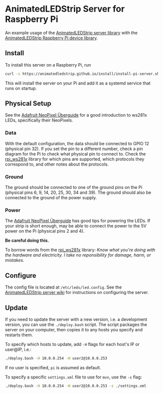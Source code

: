 # AnimatedLEDStrip Server for Raspberry Pi
An example usage of the [AnimatedLEDStrip server library](https://github.com/AnimatedLEDStrip/server) with the [AnimatedLEDStrip Raspberry Pi device library](https://github.com/AnimatedLEDStrip/server).

## Install
To install this server on a Raspberry Pi, run
```bash
curl -s https://animatedledstrip.github.io/install/install-pi-server.sh | sudo bash
```

This will install the server on your Pi and add it as a systemd service that runs on startup.

## Physical Setup
See the [Adafruit NeoPixel Überguide](https://learn.adafruit.com/adafruit-neopixel-uberguide) for a good introduction to ws281x LEDs, specifically their NeoPixels.

### Data
With the default configuration, the data should be connected to GPIO 12 (physical pin 32).
If you set the pin to a different number, check a pin diagram for the Pi to check what physical pin to connect to.
Check the [rpi_ws281x](https://github.com/jgarff/rpi_ws281x) library for which pins are supported, which protocols they correspond to, and other notes about the protocols.

### Ground
The ground should be connected to one of the ground pins on the Pi (physical pins 6, 9, 14, 20, 25, 30, 34 and 39).
The ground should also be connected to the ground of the power supply.

### Power
The [Adafruit NeoPixel Überguide](https://learn.adafruit.com/adafruit-neopixel-uberguide/powering-neopixels) has good tips for powering the LEDs.
If your strip is short enough, may be able to connect the power to the 5V power on the Pi (physical pins 2 and 4).

**Be careful doing this.**

To borrow words from the [rpi_ws281x](https://github.com/jgarff/rpi_ws281x) library: *Know what you're doing with the hardware and electricity. I take no reponsibility for damage, harm, or mistakes.*


## Configure
The config file is located at `/etc/leds/led.config`.
See the [AnimatedLEDStrip server wiki](https://github.com/AnimatedLEDStrip/server/wiki/Configuration) for instructions on configuring the server.


## Update
If you need to update the server with a new version, i.e. a development version, you can use the `./deploy.bash` script.
The script packages the server on your computer, then copies it to any hosts you specify and restarts them.

To specify which hosts to update, add `-H` flags for each host's IP or user@IP, i.e.:
```bash
./deploy.bash -H 10.0.0.254 -H user2@10.0.0.253
```
If no user is specified, `pi` is assumed as default.

To specify a specific `settings.xml` file to use for `mvn`, use the `-s` flag:

```bash
./deploy.bash -H 10.0.0.254 -H user2@10.0.0.253 -s ./settings.xml
```
